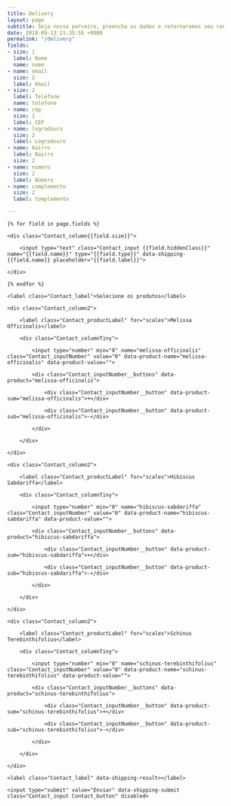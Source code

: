 ```yaml
---
title: Delivery
layout: page
subtitle: Seja nosso parceiro, preencha os dados e retornaremos seu contato.
date: 2018-09-13 21:35:55 +0000
permalink: "/delivery"
fields:
- size: 1
  label: Nome
  name: nome
- name: email
  size: 2
  label: Email
- size: 2
  label: Telefone
  name: telefone
- name: cep
  size: 1
  label: CEP
- name: logradouro
  size: 2
  label: Logradouro
- name: bairro
  label: Bairro
  size: 2
- name: numero
  size: 2
  label: Número
- name: complemento
  size: 2
  label: Complemento

---
```

<form action="email_pedidos.php" data-shipping name="contact_form" method="POST" class="Contact" data-fade-medium>

    {% for field in page.fields %}
    
    <div class="Contact_column{{field.size}}">
    
    	<input type="text" class="Contact_input {{field.hiddenClass}}" name="{{field.name}}" type="{{field.type}}" data-shipping-{{field.name}} placeholder="{{field.label}}">
    
    </div>
    
    {% endfor %}
    
    <label class="Contact_label">Selecione os produtos</label>
    
    <div class="Contact_column2">
    
    	<label class="Contact_productLabel" for="scales">Melissa Officinalis</label>
    
    	<div class="Contact_columnTiny">
    
    		<input type="number" min="0" name="melissa-officinalis" class="Contact_inputNumber" value="0" data-product-name="melissa-officinalis" data-product-value="">
    
    		<div class="Contact_inputNumber__buttons" data-product="melissa-officinalis">
    
    			<div class="Contact_inputNumber__button" data-product-sum="melissa-officinalis">+</div>
    
    			<div class="Contact_inputNumber__button" data-product-sub="melissa-officinalis">-</div>
    
    		</div>
    
    	</div>
    
    </div>
    
    <div class="Contact_column2">
    
    	<label class="Contact_productLabel" for="scales">Hibiscus Sabdariffa</label>
    
    	<div class="Contact_columnTiny">
    
    		<input type="number" min="0" name="hibiscus-sabdariffa" class="Contact_inputNumber" value="0" data-product-name="hibiscus-sabdariffa" data-product-value="">
    
    		<div class="Contact_inputNumber__buttons" data-product="hibiscus-sabdariffa">
    
    			<div class="Contact_inputNumber__button" data-product-sum="hibiscus-sabdariffa">+</div>
    
    			<div class="Contact_inputNumber__button" data-product-sub="hibiscus-sabdariffa">-</div>
    
    		</div>
    
    	</div>
    
    </div>
    
    <div class="Contact_column2">
    
    	<label class="Contact_productLabel" for="scales">Schinus Terebinthifolius</label>
    
    	<div class="Contact_columnTiny">
    
    		<input type="number" min="0" name="schinus-terebinthifolius" class="Contact_inputNumber" value="0" data-product-name="schinus-terebinthifolius" data-product-value="">
    
    		<div class="Contact_inputNumber__buttons" data-product="schinus-terebinthifolius">
    
    			<div class="Contact_inputNumber__button" data-product-sum="schinus-terebinthifolius">+</div>
    
    			<div class="Contact_inputNumber__button" data-product-sub="schinus-terebinthifolius">-</div>
    
    		</div>
    
    	</div>
    
    </div>
    
    <label class="Contact_label" data-shipping-result></label>
    
    <input type="submit" value="Enviar" data-shipping-submit class="Contact_input Contact_button" disabled>

</form>